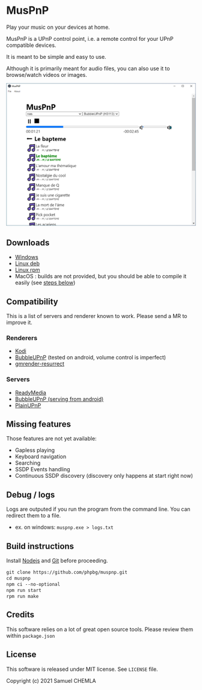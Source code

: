 # MusPnP

Play your music on your devices at home.

MusPnP is a UPnP control point, i.e. a remote control for your UPnP compatible devices.

It is meant to be simple and easy to use.

Although it is primarily meant for audio files, you can also use it to browse/watch videos or images. 

![](screenshot.png)

## Downloads
* [Windows](https://github.com/phpbg/muspnp/releases/download/1.0.0-rc1/muspnp-1.0.0-rc1.Setup.exe)
* [Linux deb](https://github.com/phpbg/muspnp/releases/download/1.0.0-rc1/muspnp_1.0.0-rc1_amd64.deb)
* [Linux rpm](https://github.com/phpbg/muspnp/releases/download/1.0.0-rc1/muspnp-1.0.0.rc1-1.x86_64.rpm)
* MacOS : builds are not provided, but you should be able to compile it easily (see [steps below](#build-instructions))

## Compatibility

This is a list of servers and renderer known to work. Please send a MR to improve it.

### Renderers
* [Kodi](https://kodi.tv/)
* [BubbleUPnP](https://play.google.com/store/apps/details?id=com.bubblesoft.android.bubbleupnp) (tested on android, volume control is imperfect)
* [gmrender-resurrect](https://github.com/hzeller/gmrender-resurrect)

### Servers
* [ReadyMedia](https://sourceforge.net/projects/minidlna/)
* [BubbleUPnP (serving from android)](https://play.google.com/store/apps/details?id=com.bubblesoft.android.bubbleupnp)
* [PlainUPnP](https://github.com/m3sv/PlainUPnP)

## Missing features
Those features are not yet available:
* Gapless playing
* Keyboard navigation
* Searching
* SSDP Events handling
* Continuous SSDP discovery (discovery only happens at start right now)

## Debug / logs
Logs are outputed if you run the program from the command line. You can redirect them to a file.
* ex. on windows: `muspnp.exe > logs.txt`

## Build instructions
Install [Nodejs](https://nodejs.org) and [Git](https://git-scm.com/) before proceeding.
```
git clone https://github.com/phpbg/muspnp.git
cd muspnp
npm ci --no-optional
npm run start
rpm run make
```

## Credits
This software relies on a lot of great open source tools. Please review them within `package.json` 

## License
This software is released under MIT license. See `LICENSE` file.

Copyright (c) 2021 Samuel CHEMLA